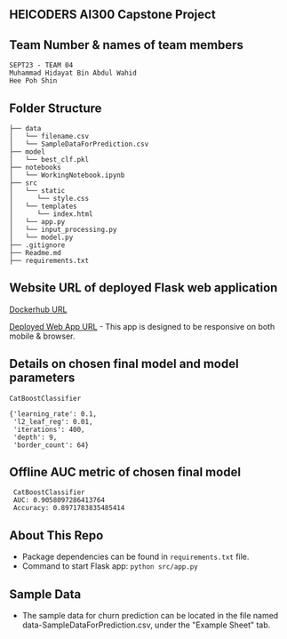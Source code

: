 ## HEICODERS AI300 Capstone Project ##

## Team Number & names of team members
```
SEPT23 - TEAM 04
Muhammad Hidayat Bin Abdul Wahid
Hee Poh Shin
```

## Folder Structure

```
├── data
│   └── filename.csv
│   └── SampleDataForPrediction.csv
├── model
│   └── best_clf.pkl
├── notebooks
│   └── WorkingNotebook.ipynb
├── src
│   └── static
│      └── style.css
│   └── templates
│      └── index.html
│   └── app.py
│   └── input_processing.py
│   └── model.py
├── .gitignore
├── Readme.md
├── requirements.txt

```

## Website URL of deployed Flask web application 

[Dockerhub URL](https://hub.docker.com/r/mhidayatz/capstone-team4-flask-app)

[Deployed Web App URL](http://ec2-18-139-0-23.ap-southeast-1.compute.amazonaws.com/) - This app is designed to be responsive on both mobile & browser.

## Details on chosen final model and model parameters

```
CatBoostClassifier

{'learning_rate': 0.1,
 'l2_leaf_reg': 0.01,
 'iterations': 400,
 'depth': 9,
 'border_count': 64}

```

## Offline AUC metric of chosen final model

```
 CatBoostClassifier
 AUC: 0.9058097286413764
 Accuracy: 0.8971783835485414

```

## About This Repo

- Package dependencies can be found in `requirements.txt` file.
- Command to start Flask app: `python src/app.py`


## Sample Data
- The sample data for churn prediction can be located in the file named data-SampleDataForPrediction.csv, under the "Example Sheet" tab.